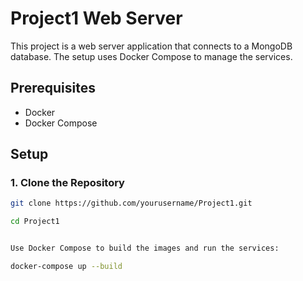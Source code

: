 # Project1 Web Server

This project is a web server application that connects to a MongoDB database. The setup uses Docker Compose to manage the services.

## Prerequisites

- Docker
- Docker Compose

## Setup

### 1. Clone the Repository

```sh
git clone https://github.com/yourusername/Project1.git

cd Project1


Use Docker Compose to build the images and run the services:

docker-compose up --build
```
